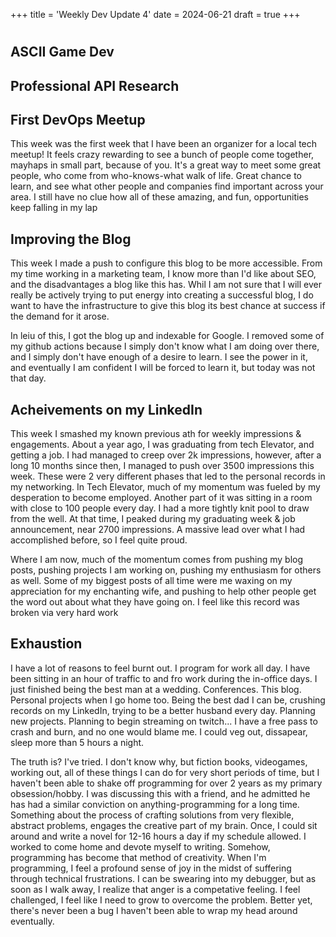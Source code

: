 
+++
title = 'Weekly Dev Update 4'
date = 2024-06-21
draft = true 
+++

#

## ASCII Game Dev

## Professional API Research

## First DevOps Meetup
This week was the first week that I have been an organizer for a local tech meetup! It feels crazy rewarding to see a bunch of people come together, mayhaps in small part, because of you. It's a great way to meet some great people, who come from who-knows-what walk of life. Great chance to learn, and see what other people and companies find important across your area. I still have no clue how all of these amazing, and fun, opportunities keep falling in my lap

## Improving the Blog

This week I made a push to configure this blog to be more accessible. From my time working in a marketing team, I know more than I'd like about SEO, and the disadvantages a blog like this has. Whil I am not sure that I will ever really be actively trying to put energy into creating a successful blog, I do want to have the infrastructure to give this blog its best chance at success if the demand for it arose. 

In leiu of this, I got the blog up and indexable for Google. I removed some of my github actions because I simply don't know what I am doing over there, and I simply don't have enough of a desire to learn. I see the power in it, and eventually I am confident I will be forced to learn it, but today was not that day.

## Acheivements on my LinkedIn

This week I smashed my known previous ath for weekly impressions & engagements. About a year ago, I was graduating from tech Elevator, and getting a job. I had managed to creep over 2k impressions, however, after a long 10 months since then, I managed to push over 3500 impressions this week. These were 2 very different phases that led to the personal records in my networking. In Tech Elevator, much of my momentum was fueled by my desperation to become employed. Another part of it was sitting in a room with close to 100 people every day. I had a more tightly knit pool to draw from the well. At that time, I peaked during my graduating week & job announcement, near 2700 impressions. A massive lead over what I had accomplished before, so I feel quite proud.

Where I am now, much of the momentum comes from pushing my blog posts, pushing projects I am working on, pushing my enthusiasm for others as well. Some of my biggest posts of all time were me waxing on my appreciation for my enchanting wife, and pushing to help other people get the word out about what they have going on. I feel like this record was broken via very hard work

## Exhaustion

I have a lot of reasons to feel burnt out. I program for work all day. I have been sitting in an hour of traffic to and fro work during the in-office days. I just finished being the best man at a wedding. Conferences. This blog. Personal projects when I go home too. Being the best dad I can be, crushing records on my LinkedIn, trying to be a better husband every day. Planning new projects. Planning to begin streaming on twitch... I have a free pass to crash and burn, and no one would blame me. I could veg out, dissapear, sleep more than 5 hours a night. 

The truth is? I've tried. I don't know why, but fiction books, videogames, working out, all of these things I can do for very short periods of time, but I haven't been able to shake off programming for over 2 years as my primary obsession/hobby. I was discussing this with a friend, and he admitted he has had a similar conviction on anything-programming for a long time. Something about the process of crafting solutions from very flexible, abstract problems, engages the creative part of my brain. Once, I could sit around and write a novel for 12-16 hours a day if my schedule allowed. I worked to come home and devote myself to writing. Somehow, programming has become that method of creativity. When I'm programming, I feel a profound sense of joy in the midst of suffering through technical frustrations. I can be swearing into my debugger, but as soon as I walk away, I realize that anger is a competative feeling. I feel challenged, I feel like I need to grow to overcome the problem. Better yet, there's never been a bug I haven't been able to wrap my head around eventually.